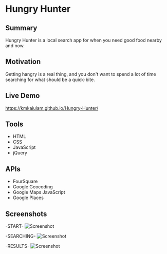 # Hungry Hunter

## Summary
Hungry Hunter is a local search app for when you need good food nearby and now.

## Motivation
Getting hangry is a real thing, and you don't want to spend a lot of time searching for what should be a quick-bite.

## Live Demo
https://kmkaiulam.github.io/Hungry-Hunter/ 

## Tools
- HTML
- CSS
- JavaScript
- jQuery

## APIs
 - FourSquare
 - Google Geocoding
 - Google Maps JavaScript
 - Google Places


   
## Screenshots
-START-
![Screenshot](https://github.com/kmlamthinkful/Capstone-One/blob/master/screenshots/Capstone%20One_%20Hungry%20Hunter%20-%20Start%20Page.png)

-SEARCHING-
![Screenshot](https://github.com/kmlamthinkful/Capstone-One/blob/master/screenshots/Capstone%20One_%20Hungry%20Hunter%20%20-%20Search.png)

-RESULTS-
![Screenshot](https://github.com/kmlamthinkful/Capstone-One/blob/master/screenshots/Capstone%20One_%20Hungry%20Hunter%20-%20Results.png)


